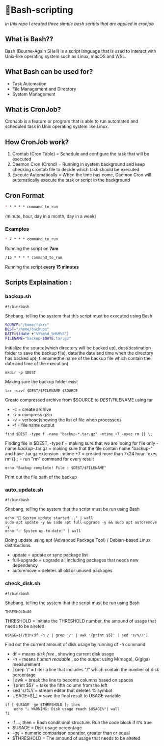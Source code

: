# 🐚Bash-scripting #
_in this repo I created three simple bash scripts that are applied in cronjob_

## What is Bash?? ##
Bash (Bourne-Again SHell) is a script language that is used to interact with Unix-like operating system such as Linux, macOS and WSL. 

## What Bash can be used for? ##
- Task Automation
- File Management and Directory
- System Management

## What is CronJob? ##
CronJob is a feature or program that is able to run automated and scheduled task in Unix operating system like Linux.

## How CronJob work? ##
1. Crontab (Cron Table) = Schedule and configure the task that will be executed
2. Daemon Cron (Crond) = Running in system background and keep checking crontab file to decide which task should be executed
3. Execute Automatically = When the time has come, Daemon Cron will automatically execute the task or script in the background

## Cron Format ##
```markdown
* * * * * command_to_run
```
(minute, hour, day in a month, day in a week)

### Examples ###
```markdown
* 7 * * * command_to_run
```
Running the script on **7am**

```markdown
/15 * * * * command_to_run
```
Running the script **every 15 minutes**

## Scripts Explaination : ##
### **backup.sh** ###
```
#!/bin/bash
```
Shebang, telling the system that this script must be executed using Bash

```Bash
SOURCE="/home/fikri"
DEST="/home/backups"
DATE=$(date +"%Y%m%d_%H%M%S")
FILENAME="backup-$DATE.tar.gz"
```
Initialize the source(which directory will be backed up), dest(destination folder to save the backup file), date(the date and time when the directory has backed up), filename(the name of the backup file which contain the date and time of the execution)

```
mkdir -p $DEST
```
Making sure the backup folder exist

```
tar -czvf $DEST/$FILENAME $SOURCE
```
Create compressed archive from $SOURCE to $DEST/$FILENAME using tar
- -c = create archive
- -z = compress gzip
- -v = verbose(showing the list of file when processed)
- -f = file name output

```
find $DEST -type f -name "backup-*.tar.gz" -mtime +7 -exec rm {} \;
```
Finding file in $DEST, 
-type f = making sure that we are looing for file only
-name *backup-*.tar.gz = making sure that the file contain name "backup-" and have .tar.gz extension
-mtime +7 = created more than 7x24 hour
-exec rm {} \; = run "rm" command for every result

```
echo "Backup complete! File : $DEST/$FILENAME"
```
Print out the file path of the backup

### **auto_update.sh** ###
```
#!/bin/bash
```
Shebang, telling the system that the script must be run using Bash

```
echo "🚀 System update started..." | wall
sudo apt update -y && sudo apt full-upgrade -y && sudo apt autoremove -y
echo "✅ System up-to-date!" | wall
```
Doing update using apt (Advanced Package Tool) / Debian-based Linux distributions.
- update = update or sync package list
- full-upgrade = upgrade all including packages that needs new dependency
- autoremove = deletes all old or unused packages

###  **check_disk.sh** ###
```
#!/bin/bash
```
Shebang, telling the system that the script must be run using Bash

```
THRESHOLD=80
```
THRESHOLD = Initiate the THRESHOLD number, the amound of usage that needs to be alreted

```
USAGE=$(/bin/df -h / | grep '/' | awk '{print $5}' | sed 's/%//')
```
Find out the current amount of disk usage by running df -h command
- df         = means _disk free_ , showing current disk usage
- -h         = means _human readable_ , so the output using M(mega), G(giga) measurement
- | grep '/' = filter a line that includes "/" which contain the number of disk percentage
- | awk      = break the line to become columns based on spaces
- '{print $5}' = take the fifth column from the left
- sed 's/%//'= stream editor that deletes % symbol
- USAGE=$(_) = save the final result to USAGE variable

```
if [ $USAGE -ge $THRESHOLD ]; then
    echo "⚠️ WARNING: Disk usage reach $USAGE%"| wall
fi
```
- if ...; then  = Bash conditional structure. Run the code block if it's true
- $USAGE        = Disk usage percentage
- -ge           = numeric comparison operator, greater than or equal
- $THRESHOLD    = The amound of usage that needs to be alreted
